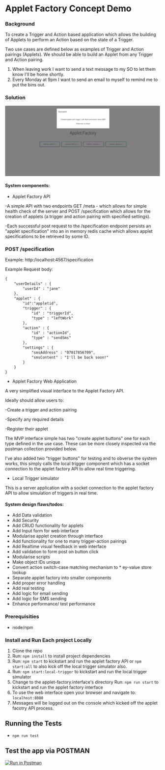 # Applet Factory Concept Demo

### Background

To create a Trigger and Action based application which allows the building of Applets to perform an Action based on the state of a Trigger.

Two use cases are defined below as examples of Trigger and Action pairings (Applets). We should be able to build an Applet from any Trigger and Action pairing.
 
1. When leaving work I want to send a text message to my SO to let them know I'll be home shortly.
2. Every Monday at 9pm I want to send an email to myself to remind me to put the bins out.

### Solution

![applet-web-app](images/applet_factory_screenshot.PNG)

#### System components:

* Applet Factory API

-A simple API with two endpoints GET /meta - which allows for simple health check of the server and POST /specification which allows for the creation of applets (a trigger and action pairing with specified settings).

-Each successful post request to the /specification endpoint persists an "applet specification" into an in memory redis cache which allows applet specifications to be retrieved by some ID.

### POST /specification

Example: http:/localhost:4567/specification

Example Request body:

    {  
        "userDetails" : {
	        "userId" : "jane"
	    },
        "applet" : {  
            "id":"appletid",
            "trigger" : {
      	        "id" : "triggerId",
      	        "type" : "leftWork"
            },
            "action" : {
      	        "id" : "actionId",
      	        "type" : "sendSms"
            },
            "settings" : {
      	        "smsAddress" : "07817856709",
      	        "smsContent" : "I'll be back soon!"
            }
        }
    }

* Applet Factory Web Application

A very simplified visual interface to the Applet Factory API.

Ideally should allow users to:

-Create a trigger and action pairing

-Specify any required details

-Register their applet

The MVP interface simple has two "create applet buttons" one for each type defined in the use case.
These can be more closely inspected via the postman collection provided below. 

I've also added two "trigger buttons" for testing and to obverse the system works, this simply calls the local trigger component which has a socket connection to the applet factory API to allow real time triggering.

* Local Trigger simulator

This is a server application with a socket connection to the applet factory API to allow simulation of triggers in real time.

#### System design flaws/todos:

* Add Data validation
* Add Security
* Add CRUD functionality for applets
* Add Input form for web interface
* Modularise applet creation through interface
* Add functionality for one to many trigger-action pairings
* Add Realtime visual feedback in web interface
* Add validation to form post on button click
* Modularise scripts 
* Make object IDs unique
* Convert action switch-case matching mechanism to * ey-value store lookup
* Separate applet factory into smaller components
* Add proper error handling
* Add real testing
* Add logic for email sending
* Add logic for SMS sending
* Enhance performance/ test performance

### Prerequisities

* node/npm

### Install and Run Each project Locally

1. Clone the repo
2. Run: ```npm install``` to install project dependencies
3. Run: ```npm start``` to kickstart and run the applet factory API or ```npm start:all``` to also kick off the local trigger simulator also.
4. Run: ```npm start:local-trigger``` to kickstart and run the local trigger simulator
5. Change to the applet-factory.interface's directory Run: ```npm run start``` to kickstart and run the applet factory interface
6. To use the web interface open your browser and navigate to: ```localhost:8080```
7. Messages will be logged out on the console which kicked off the applet facotry API process.

## Running the Tests

- ```npm run test```

## Test the app via POSTMAN

[![Run in Postman](https://run.pstmn.io/button.svg)](https://app.getpostman.com/run-collection/feee6893f79e54fd8315)